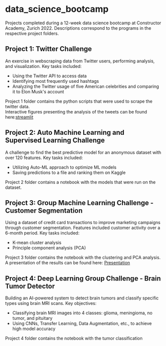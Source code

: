 # data_science_bootcamp

Projects completed during a 12-week data science bootcamp at Constructor Academy, Zurich 2022. Descriptions correspond to the programs in the respective project folders.

## Project 1: Twitter Challenge
An exercise in webscraping data from Twitter users, performing analysis, and visualization. Key tasks included:
- Using the Twitter API to access data
- Identifying most frequently used hashtags
- Analyzing the Twitter usage of five American celebrities and comparing it to Elon Musk's account

Project 1 folder contains the python scripts that were used to scrape the twitter data.   
Interactive figures presenting the analysis of the tweets can be found here:[streamlit](https://github.com/hlc-astro/twitter_streamlit_hlc)


## Project 2: Auto Machine Learning and Supervised Learning Challenge
A challenge to find the best predictive model for an anonymous dataset with over 120 features. Key tasks included:
- Utilizing Auto-ML approach to optimize ML models
- Saving predictions to a file and ranking them on Kaggle

Project 2 folder contains a notebook with the models that were run on the dataset. 
  

## Project 3: Group Machine Learning Challenge - Customer Segmentation 
Using a dataset of credit card transactions to improve marketing campaigns through customer segmentation. Features included customer activity over a 6-month period. Key tasks included:
- K-mean cluster analysis
- Principle component analysis (PCA)
  
Project 3 folder contains the notebook with the clustering and PCA analysis. 
A presentation of the results can be found here: [Presentation](https://www.beautiful.ai/player/-NsroMDobHxUbAq3rzgR)

## Project 4: Deep Learning Group Challenge - Brain Tumor Detector
Building an AI-powered system to detect brain tumors and classify specific types using brain MRI scans. Key objectives:
- Classifying brain MRI images into 4 classes: glioma, meningioma, no tumor, and pituitary
- Using CNNs, Transfer Learning, Data Augmentation, etc., to achieve high model accuracy

Project 4 folder contains the notebook with the tumor classification 
